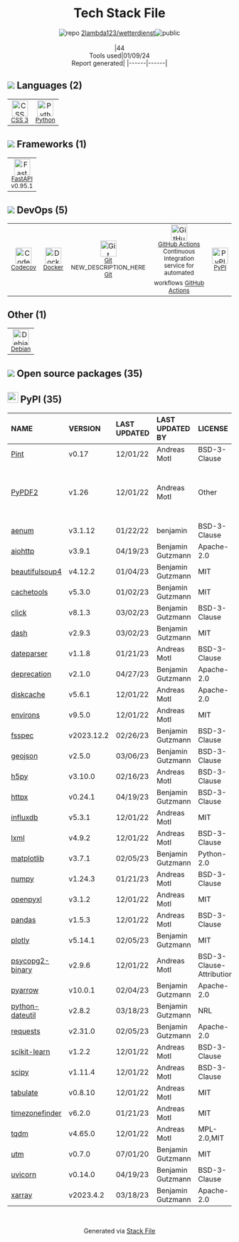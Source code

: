 <!--
&lt;--- Readme.md Snippet without images Start ---&gt;
## Tech Stack
2lambda123/wetterdienst is built on the following main stack:

- <img width='25' height='25' src='https://img.stackshare.io/service/993/pUBY5pVj.png' alt='Python'/> [Python](https://www.python.org) – Languages
- <img width='25' height='25' src='https://img.stackshare.io/service/1656/vd4gAekh.png' alt='Debian'/> [Debian](https://www.debian.org/) – Operating Systems
- <img width='25' height='25' src='https://img.stackshare.io/service/2673/Codecov_Mark_Circle_Pink.png' alt='Codecov'/> [Codecov](https://codecov.io/) – Code Coverage
- <img width='25' height='25' src='https://img.stackshare.io/service/11563/actions.png' alt='GitHub Actions'/> [GitHub Actions](https://github.com/features/actions) – Continuous Integration service for automated workflows
- <img width='25' height='25' src='https://img.stackshare.io/service/25014/default_f6ff39141b468e832d1bc59fc98a060df604d44d.png' alt='FastAPI'/> [FastAPI](https://fastapi.tiangolo.com/) – Microframeworks (Backend)
- <img width='25' height='25' src='https://img.stackshare.io/service/586/n4u37v9t_400x400.png' alt='Docker'/> [Docker](https://www.docker.com/) – Virtual Machine Platforms & Containers

Full tech stack [here](/techstack.md)

&lt;--- Readme.md Snippet without images End ---&gt;

&lt;--- Readme.md Snippet with images Start ---&gt;
## Tech Stack
2lambda123/wetterdienst is built on the following main stack:

- <img width='25' height='25' src='https://img.stackshare.io/service/993/pUBY5pVj.png' alt='Python'/> [Python](https://www.python.org) – Languages
- <img width='25' height='25' src='https://img.stackshare.io/service/1656/vd4gAekh.png' alt='Debian'/> [Debian](https://www.debian.org/) – Operating Systems
- <img width='25' height='25' src='https://img.stackshare.io/service/2673/Codecov_Mark_Circle_Pink.png' alt='Codecov'/> [Codecov](https://codecov.io/) – Code Coverage
- <img width='25' height='25' src='https://img.stackshare.io/service/11563/actions.png' alt='GitHub Actions'/> [GitHub Actions](https://github.com/features/actions) – Continuous Integration service for automated workflows
- <img width='25' height='25' src='https://img.stackshare.io/service/25014/default_f6ff39141b468e832d1bc59fc98a060df604d44d.png' alt='FastAPI'/> [FastAPI](https://fastapi.tiangolo.com/) – Microframeworks (Backend)
- <img width='25' height='25' src='https://img.stackshare.io/service/586/n4u37v9t_400x400.png' alt='Docker'/> [Docker](https://www.docker.com/) – Virtual Machine Platforms & Containers

Full tech stack [here](/techstack.md)

&lt;--- Readme.md Snippet with images End ---&gt;
-->
<div align="center">

# Tech Stack File
![](https://img.stackshare.io/repo.svg "repo") [2lambda123/wetterdienst](https://github.com/2lambda123/wetterdienst)![](https://img.stackshare.io/public_badge.svg "public")
<br/><br/>
|44<br/>Tools used|01/09/24 <br/>Report generated|
|------|------|
</div>

## <img src='https://img.stackshare.io/languages.svg'/> Languages (2)
<table><tr>
  <td align='center'>
  <img width='36' height='36' src='https://img.stackshare.io/service/6727/css.png' alt='CSS 3'>
  <br>
  <sub><a href="https://developer.mozilla.org/en-US/docs/Web/CSS/CSS3">CSS 3</a></sub>
  <br>
  <sub></sub>
</td>

<td align='center'>
  <img width='36' height='36' src='https://img.stackshare.io/service/993/pUBY5pVj.png' alt='Python'>
  <br>
  <sub><a href="https://www.python.org">Python</a></sub>
  <br>
  <sub></sub>
</td>

</tr>
</table>

## <img src='https://img.stackshare.io/frameworks.svg'/> Frameworks (1)
<table><tr>
  <td align='center'>
  <img width='36' height='36' src='https://img.stackshare.io/service/25014/default_f6ff39141b468e832d1bc59fc98a060df604d44d.png' alt='FastAPI'>
  <br>
  <sub><a href="https://fastapi.tiangolo.com/">FastAPI</a></sub>
  <br>
  <sub>v0.95.1</sub>
</td>

</tr>
</table>

## <img src='https://img.stackshare.io/devops.svg'/> DevOps (5)
<table><tr>
  <td align='center'>
  <img width='36' height='36' src='https://img.stackshare.io/service/2673/Codecov_Mark_Circle_Pink.png' alt='Codecov'>
  <br>
  <sub><a href="https://codecov.io/">Codecov</a></sub>
  <br>
  <sub></sub>
</td>

<td align='center'>
  <img width='36' height='36' src='https://img.stackshare.io/service/586/n4u37v9t_400x400.png' alt='Docker'>
  <br>
  <sub><a href="https://www.docker.com/">Docker</a></sub>
  <br>
  <sub></sub>
</td>

<td align='center'>
  <img width='36' height='36' src='https://img.stackshare.io/service/1046/git.png' alt='Git'>
  <br>
  <sub><a href="NEW_URL_HERE">Git</a></sub>
  <br>
  <sub>NEW_DESCRIPTION_HERE</sub>
  <sub><a href="http://git-scm.com/">Git</a></sub>
  <br>
  <sub></sub>
</td>

<td align='center'>
  <img width='36' height='36' src='https://img.stackshare.io/service/11563/actions.png' alt='GitHub Actions'>
  <br>
  <sub><a href="https://github.com/features/actions">GitHub Actions</a></sub>
  <br>
  <sub>Continuous Integration service for automated workflows</sub>
  <sub><a href="https://github.com/features/actions">GitHub Actions</a></sub>
  <br>
  <sub></sub>
</td>

<td align='center'>
  <img width='36' height='36' src='https://img.stackshare.io/service/12572/-RIWgodF_400x400.jpg' alt='PyPI'>
  <br>
  <sub><a href="https://pypi.org/">PyPI</a></sub>
  <br>
  <sub></sub>
</td>

</tr>
</table>

## Other (1)
<table><tr>
  <td align='center'>
  <img width='36' height='36' src='https://img.stackshare.io/service/1656/vd4gAekh.png' alt='Debian'>
  <br>
  <sub><a href="https://www.debian.org/">Debian</a></sub>
  <br>
  <sub></sub>
</td>

</tr>
</table>


## <img src='https://img.stackshare.io/group.svg' /> Open source packages (35)</h2>

## <img width='24' height='24' src='https://img.stackshare.io/service/12572/-RIWgodF_400x400.jpg'/> PyPI (35)

|NAME|VERSION|LAST UPDATED|LAST UPDATED BY|LICENSE|VULNERABILITIES|
|:------|:------|:------|:------|:------|:------|
|[Pint](https://pypi.org/project/Pint)|v0.17|12/01/22|Andreas Motl |BSD-3-Clause|N/A|
|[PyPDF2](https://pypi.org/project/PyPDF2)|v1.26|12/01/22|Andreas Motl |Other|[CVE-2023-36810](https://github.com/advisories/GHSA-jrm6-h9cq-8gqw) (Moderate)<br/>[CVE-2022-24859](https://github.com/advisories/GHSA-xcjx-m2pj-8g79) (Moderate)|
|[aenum](https://pypi.org/project/aenum)|v3.1.12|01/22/22|benjamin |BSD-3-Clause|N/A|
|[aiohttp](https://pypi.org/project/aiohttp)|v3.9.1|04/19/23|Benjamin Gutzmann |Apache-2.0|N/A|
|[beautifulsoup4](https://pypi.org/project/beautifulsoup4)|v4.12.2|01/04/23|Benjamin Gutzmann |MIT|N/A|
|[cachetools](https://pypi.org/project/cachetools)|v5.3.0|01/02/23|Benjamin Gutzmann |MIT|N/A|
|[click](https://pypi.org/project/click)|v8.1.3|03/02/23|Benjamin Gutzmann |BSD-3-Clause|N/A|
|[dash](https://pypi.org/project/dash)|v2.9.3|03/02/23|Benjamin Gutzmann |MIT|N/A|
|[dateparser](https://pypi.org/project/dateparser)|v1.1.8|01/21/23|Andreas Motl |BSD-3-Clause|N/A|
|[deprecation](https://pypi.org/project/deprecation)|v2.1.0|04/27/23|Benjamin Gutzmann |Apache-2.0|N/A|
|[diskcache](https://pypi.org/project/diskcache)|v5.6.1|12/01/22|Andreas Motl |Apache-2.0|N/A|
|[environs](https://pypi.org/project/environs)|v9.5.0|12/01/22|Andreas Motl |MIT|N/A|
|[fsspec](https://pypi.org/project/fsspec)|v2023.12.2|02/26/23|Benjamin Gutzmann |BSD-3-Clause|N/A|
|[geojson](https://pypi.org/project/geojson)|v2.5.0|03/06/23|Benjamin Gutzmann |BSD-3-Clause|N/A|
|[h5py](https://pypi.org/project/h5py)|v3.10.0|02/16/23|Andreas Motl |BSD-3-Clause|N/A|
|[httpx](https://pypi.org/project/httpx)|v0.24.1|04/19/23|Benjamin Gutzmann |BSD-3-Clause|N/A|
|[influxdb](https://pypi.org/project/influxdb)|v5.3.1|12/01/22|Andreas Motl |MIT|N/A|
|[lxml](https://pypi.org/project/lxml)|v4.9.2|12/01/22|Andreas Motl |BSD-3-Clause|N/A|
|[matplotlib](https://pypi.org/project/matplotlib)|v3.7.1|02/05/23|Benjamin Gutzmann |Python-2.0|N/A|
|[numpy](https://pypi.org/project/numpy)|v1.24.3|01/21/23|Andreas Motl |BSD-3-Clause|N/A|
|[openpyxl](https://pypi.org/project/openpyxl)|v3.1.2|12/01/22|Andreas Motl |MIT|N/A|
|[pandas](https://pypi.org/project/pandas)|v1.5.3|12/01/22|Andreas Motl |BSD-3-Clause|N/A|
|[plotly](https://pypi.org/project/plotly)|v5.14.1|02/05/23|Benjamin Gutzmann |MIT|N/A|
|[psycopg2-binary](https://pypi.org/project/psycopg2-binary)|v2.9.6|12/01/22|Andreas Motl |BSD-3-Clause-Attribution|N/A|
|[pyarrow](https://pypi.org/project/pyarrow)|v10.0.1|02/04/23|Benjamin Gutzmann |Apache-2.0|[CVE-2023-47248](https://github.com/advisories/GHSA-5wvp-7f3h-6wmm) (Critical)|
|[python-dateutil](https://pypi.org/project/python-dateutil)|v2.8.2|03/18/23|Benjamin Gutzmann |NRL|N/A|
|[requests](https://pypi.org/project/requests)|v2.31.0|02/05/23|Benjamin Gutzmann |Apache-2.0|N/A|
|[scikit-learn](https://pypi.org/project/scikit-learn)|v1.2.2|12/01/22|Andreas Motl |BSD-3-Clause|N/A|
|[scipy](https://pypi.org/project/scipy)|v1.11.4|12/01/22|Andreas Motl |BSD-3-Clause|N/A|
|[tabulate](https://pypi.org/project/tabulate)|v0.8.10|12/01/22|Andreas Motl |MIT|N/A|
|[timezonefinder](https://pypi.org/project/timezonefinder)|v6.2.0|01/21/23|Andreas Motl |MIT|N/A|
|[tqdm](https://pypi.org/project/tqdm)|v4.65.0|12/01/22|Andreas Motl |MPL-2.0,MIT|N/A|
|[utm](https://pypi.org/project/utm)|v0.7.0|07/01/20|Benjamin Gutzmann |MIT|N/A|
|[uvicorn](https://pypi.org/project/uvicorn)|v0.14.0|04/19/23|Benjamin Gutzmann |BSD-3-Clause|N/A|
|[xarray](https://pypi.org/project/xarray)|v2023.4.2|03/18/23|Benjamin Gutzmann |Apache-2.0|N/A|

<br/>
<div align='center'>

Generated via [Stack File](https://github.com/marketplace/stack-file)
